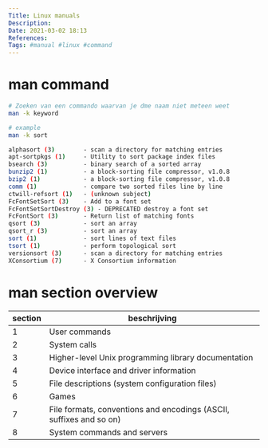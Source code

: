```yaml
---
Title: Linux manuals
Description:
Date: 2021-03-02 18:13
References:
Tags: #manual #linux #command
---
```


# man command

```bash
# Zoeken van een commando waarvan je dme naam niet meteen weet
man -k keyword

# example
man -k sort

alphasort (3)        - scan a directory for matching entries
apt-sortpkgs (1)     - Utility to sort package index files
bsearch (3)          - binary search of a sorted array
bunzip2 (1)          - a block-sorting file compressor, v1.0.8
bzip2 (1)            - a block-sorting file compressor, v1.0.8
comm (1)             - compare two sorted files line by line
ctwill-refsort (1)   - (unknown subject)
FcFontSetSort (3)    - Add to a font set
FcFontSetSortDestroy (3) - DEPRECATED destroy a font set
FcFontSort (3)       - Return list of matching fonts
qsort (3)            - sort an array
qsort_r (3)          - sort an array
sort (1)             - sort lines of text files
tsort (1)            - perform topological sort
versionsort (3)      - scan a directory for matching entries
XConsortium (7)      - X Consortium information

```

# man section overview

| section | beschrijving                                                        |
| ------- | ------------------------------------------------------------------- |
| 1       | User commands                                                       |
| 2       | System calls                                                        |
| 3       | Higher-level Unix programming library documentation                 |
| 4       | Device interface and driver information                             |
| 5       | File descriptions (system configuration files)                      |
| 6       | Games                                                               |
| 7       | File formats, conventions and encodings (ASCII, suffixes and so on) |
| 8       | System commands and servers                                         |        |                                                                     |


